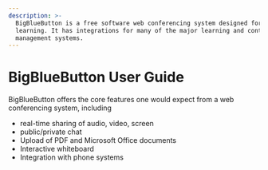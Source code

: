 ```yaml
---
description: >-
  BigBlueButton is a free software web conferencing system designed for online
  learning. It has integrations for many of the major learning and content
  management systems.
---
```


# BigBlueButton User Guide

BigBlueButton offers the core features one would expect from a web conferencing system, including

* real-time sharing of audio, video, screen
* public/private chat
* Upload of PDF and Microsoft Office documents
* Interactive whiteboard
* Integration with phone systems


